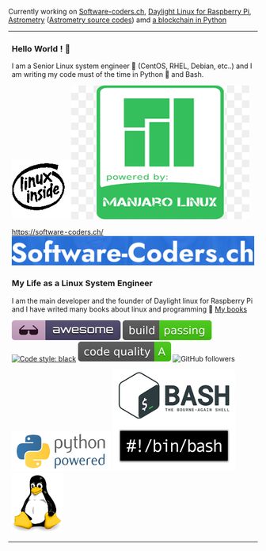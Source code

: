 Currently working on [Software-coders.ch](https://software-coders.ch/),  [Daylight Linux for Raspberry Pi](http://www.daylightlinux.ch), [Astrometry](http://www.astrometry.ch) ([Astrometry source codes](https://github.com/hamdyaea/SolarSystemPercentage)) amd [a blockchain in Python](http://astrometry.pythonanywhere.com/) 

<table><tr><td valign="top" width="33%">

### Hello World !   :wave: 
 
I am a Senior Linux system engineer :penguin:  (CentOS, RHEL, Debian, etc..) and I am writing my code must of the time in Python :snake:  and Bash.


![linux inside](https://github.com/hamdyaea/hamdyaea/blob/master/Linux-Inside-Logo-1.gif)![ManjaroLinux](https://github.com/hamdyaea/hamdyaea/blob/master/manjaro.png)          
    
https://software-coders.ch/    
![software-coders.ch](https://github.com/hamdyaea/hamdyaea/blob/master/Logosoft.png)

### My Life as a Linux System Engineer         


I am the main developer and the founder of Daylight linux for Raspberry Pi and I have writed many books about linux and programming :notebook_with_decorative_cover:    [My books](https://www.amazon.fr/stores/Hamdy-Abou-El-Anein/author/B0BM89T88X?ref=sr_ntt_srch_lnk_2&qid=1713780939&sr=8-2&isDramIntegrated=true&shoppingPortalEnabled=true)

![Awesome](https://github.com/hamdyaea/hamdyaea/blob/master/awesome.svg)    ![Build passing](https://github.com/hamdyaea/hamdyaea/blob/master/build.svg)    [![Code style: black](https://img.shields.io/badge/code%20style-black-000000.svg)](https://github.com/psf/black)    ![Code quality](https://github.com/hamdyaea/hamdyaea/blob/master/codequalityA.svg)     ![GitHub followers](https://img.shields.io/github/followers/hamdyaea)    

![Python](https://github.com/hamdyaea/hamdyaea/blob/master/pythonpowered.png)   ![Bash](https://github.com/hamdyaea/hamdyaea/blob/master/bash.png) ![tux](https://github.com/hamdyaea/hamdyaea/blob/master/tux.png)
